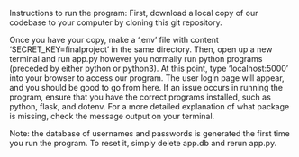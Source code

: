 Instructions to run the program:
First, download a local copy of our codebase to your computer by cloning this git repository.

Once you have your copy, make a ‘.env’ file with content ‘SECRET_KEY=finalproject’ in the same directory. Then, open up a new terminal and run app.py however you normally run python programs (preceded by either python or python3). At this point, type ‘localhost:5000’ into your browser to access our program. The user login page will appear, and you should be good to go from here.
If an issue occurs in running the program, ensure that you have the correct programs installed, such as python, flask, and dotenv. For a more detailed explanation of what package is missing, check the message output on your terminal.

Note: the database of usernames and passwords is generated the first time you run the program. To reset it, simply delete app.db and rerun app.py.
